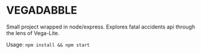 # VEGADABBLE
Small project wrapped in node/express. Explores fatal accidents api through the lens of Vega-Lite.

Usage:
`npm install && npm start`
